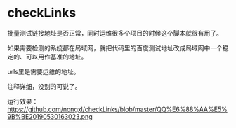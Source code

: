 # checkLinks

批量测试链接地址是否正常，同时运维很多个项目的时候这个脚本就很有用了。

如果需要检测的系统都在局域网，就把代码里的百度测试地址改成局域网中一个稳定的、可以用作基准的地址。

urls里是需要运维的地址。

注释详细，没别的可说了。

运行效果：
https://github.com/nongxl/checkLinks/blob/master/QQ%E6%88%AA%E5%9B%BE20190530163023.png
